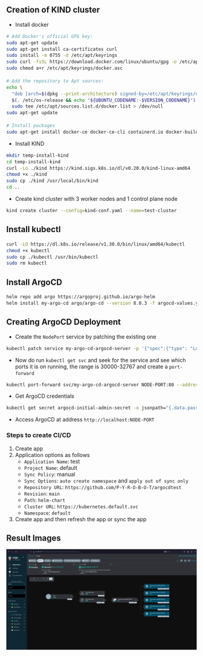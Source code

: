 ## Creation of KIND cluster
* Install docker
```bash
# Add Docker's official GPG key:
sudo apt-get update
sudo apt-get install ca-certificates curl
sudo install -m 0755 -d /etc/apt/keyrings
sudo curl -fsSL https://download.docker.com/linux/ubuntu/gpg -o /etc/apt/keyrings/docker.asc
sudo chmod a+r /etc/apt/keyrings/docker.asc

# Add the repository to Apt sources:
echo \
  "deb [arch=$(dpkg --print-architecture) signed-by=/etc/apt/keyrings/docker.asc] https://download.docker.com/linux/ubuntu \
  $(. /etc/os-release && echo "${UBUNTU_CODENAME:-$VERSION_CODENAME}") stable" | \
  sudo tee /etc/apt/sources.list.d/docker.list > /dev/null
sudo apt-get update

# Install packages
sudo apt-get install docker-ce docker-ce-cli containerd.io docker-buildx-plugin docker-compose-plugin docker-compose
```

* Install KIND
```bash
mkdir temp-install-kind
cd temp-install-kind
curl -Lo ./kind https://kind.sigs.k8s.io/dl/v0.20.0/kind-linux-amd64
chmod +x ./kind
sudo cp ./kind /usr/local/bin/kind
cd ..
```

* Create kind cluster with 3 worker nodes and 1 control plane node
```bash
kind create cluster --config=kind-conf.yaml --name=test-cluster
```

## Install kubectl
```bash
curl -LO https://dl.k8s.io/release/v1.30.0/bin/linux/amd64/kubectl
chmod +x kubectl
sudo cp ./kubectl /usr/bin/kubectl
sudo rm kubectl
```

## Install ArgoCD
```bash
helm repo add argo https://argoproj.github.io/argo-helm
helm install my-argo-cd argo/argo-cd --version 8.0.3 -f argocd-values.yaml
```

## Creating ArgoCD Deployment

* Create the `NodePort` service by patching the existing one
```bash
kubectl patch service my-argo-cd-argocd-server -p '{"spec":{"type": "LoadBalancer"}}'
```

* Now do run `kubectl get svc` and seek for the service and see which ports it is on running, the range is 30000-32767 and create a `port-forward`
```bash
kubectl port-forward svc/my-argo-cd-argocd-server NODE-PORT:80 --address 0.0.0.0
```

* Get ArgoCD credentials
```bash
kubectl get secret argocd-initial-admin-secret -o jsonpath="{.data.password}" | base64 -d
```

* Access ArgoCD at address `http://localhost:NODE-PORT`

### Steps to create CI/CD 
1. Create app
2. Application options as follows
    - `Application Name`: test 
    - `Project Name`: default
    - `Sync Policy`: manual
    - `Sync Options`: `auto create namespace` and `apply out of sync only`
    - `Repository URL`: `https://github.com/P-Y-R-O-B-O-T/argocdtest`
    - `Revision`: `main`
    - `Path`: `helm-chart`
    - `Cluster URL`: `https://kubernetes.default.svc`
    - `Namespace`: `default`
3. Create app and then refresh the app or sync the app

## Result Images
![ArgoCD](/zzz/argo.png) 
